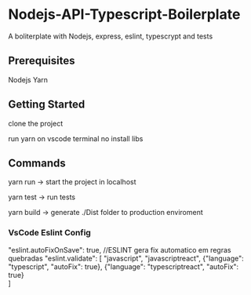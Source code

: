 # Nodejs-API-Typescript-Boilerplate
A boliterplate with Nodejs, express, eslint, typescrypt and tests

## Prerequisites
Nodejs
Yarn

## Getting Started
clone the project

run yarn on vscode terminal no install libs

## Commands
yarn run -> start the project in localhost

yarn test -> run tests

yarn build -> generate ./Dist folder to production enviroment

### VsCode Eslint Config
"eslint.autoFixOnSave": true, //ESLINT gera fix automatico em regras quebradas
"eslint.validate": [
    "javascript",
    "javascriptreact",
    {"language": "typescript", "autoFix": true},
    {"language": "typescriptreact", "autoFix": true}        
]
